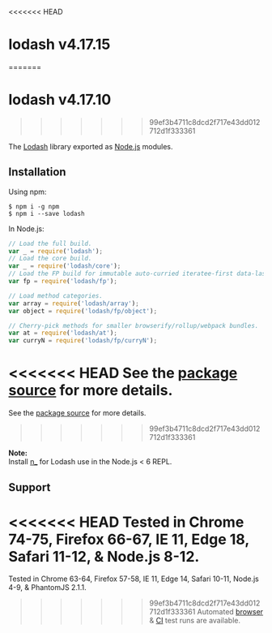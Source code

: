 <<<<<<< HEAD
# lodash v4.17.15
=======
# lodash v4.17.10
>>>>>>> 99ef3b4711c8dcd2f717e43dd012712d1f333361

The [Lodash](https://lodash.com/) library exported as [Node.js](https://nodejs.org/) modules.

## Installation

Using npm:
```shell
$ npm i -g npm
$ npm i --save lodash
```

In Node.js:
```js
// Load the full build.
var _ = require('lodash');
// Load the core build.
var _ = require('lodash/core');
// Load the FP build for immutable auto-curried iteratee-first data-last methods.
var fp = require('lodash/fp');

// Load method categories.
var array = require('lodash/array');
var object = require('lodash/fp/object');

// Cherry-pick methods for smaller browserify/rollup/webpack bundles.
var at = require('lodash/at');
var curryN = require('lodash/fp/curryN');
```

<<<<<<< HEAD
See the [package source](https://github.com/lodash/lodash/tree/4.17.15-npm) for more details.
=======
See the [package source](https://github.com/lodash/lodash/tree/4.17.10-npm) for more details.
>>>>>>> 99ef3b4711c8dcd2f717e43dd012712d1f333361

**Note:**<br>
Install [n_](https://www.npmjs.com/package/n_) for Lodash use in the Node.js < 6 REPL.

## Support

<<<<<<< HEAD
Tested in Chrome 74-75, Firefox 66-67, IE 11, Edge 18, Safari 11-12, & Node.js 8-12.<br>
=======
Tested in Chrome 63-64, Firefox 57-58, IE 11, Edge 14, Safari 10-11, Node.js 4-9, & PhantomJS 2.1.1.<br>
>>>>>>> 99ef3b4711c8dcd2f717e43dd012712d1f333361
Automated [browser](https://saucelabs.com/u/lodash) & [CI](https://travis-ci.org/lodash/lodash/) test runs are available.
